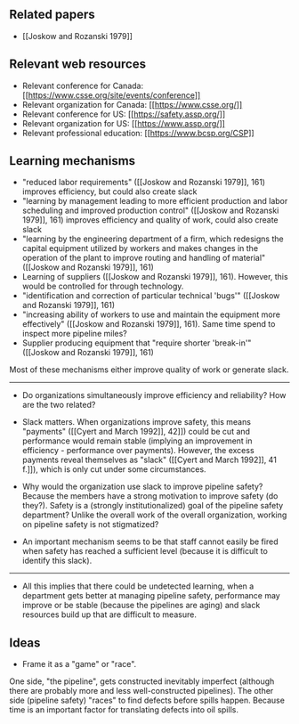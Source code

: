 ## Related papers
* [[Joskow and Rozanski 1979]]

## Relevant web resources

* Relevant conference for Canada: [[https://www.csse.org/site/events/conference]]
* Relevant organization for Canada: [[https://www.csse.org/]]
* Relevant conference for US: [[https://safety.assp.org/]]
* Relevant organization for US: [[https://www.assp.org/]]
* Relevant professional education: [[https://www.bcsp.org/CSP]]

## Learning mechanisms
* "reduced labor requirements" ([[Joskow and Rozanski 1979]], 161) improves efficiency, but could also create slack
* "learning by management leading to more efficient production and labor scheduling and improved production control" ([[Joskow and Rozanski 1979]], 161) improves efficiency and quality of work, could also create slack
* "learning by the engineering department of a firm, which redesigns the capital equipment utilized by workers and makes changes in the operation of the plant to improve routing and handling of material" ([[Joskow and Rozanski 1979]], 161)
* Learning of suppliers ([[Joskow and Rozanski 1979]], 161). However, this would be controlled for through technology.
* "identification and correction of particular technical 'bugs'" ([[Joskow and Rozanski 1979]], 161)
* "increasing ability of workers to use and maintain the equipment more effectively" ([[Joskow and Rozanski 1979]], 161). Same time spend to inspect more pipeline miles?
* Supplier producing equipment that "require shorter 'break-in'" ([[Joskow and Rozanski 1979]], 161)


Most of these mechanisms either improve quality of work or generate slack.

---

* Do organizations simultaneously improve efficiency and reliability? How are the two related?

* Slack matters. When organizations improve safety, this means "payments" ([[Cyert and March 1992]], 42]]) could be cut and performance would remain stable (implying an improvement in efficiency - performance over payments). However, the excess payments reveal themselves as "slack" ([[Cyert and March 1992]], 41 f.]]), which is only cut under some circumstances.

* Why would the organization use slack to improve pipeline safety? Because the members have a strong motivation to improve safety (do they?). Safety is a (strongly institutionalized) goal of the pipeline safety department? Unlike the overall work of the overall organization, working on pipeline safety is not stigmatized?

* An important mechanism seems to be that staff cannot easily be fired when safety has reached a sufficient level (because it is difficult to identify this slack).

---

* All this implies that there could be undetected learning, when a department gets better at managing pipeline safety, performance may improve or be stable (because the pipelines are aging) and slack resources build up that are difficult to measure.

## Ideas
* Frame it as a "game" or "race". 

One side, "the pipeline", gets constructed inevitably imperfect (although there are probably more and less well-constructed pipelines). The other side (pipeline safety) "races" to find defects before spills happen. Because time is an important factor for translating defects into oil spills.